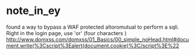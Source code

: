 # note_in_ey

found a way to bypass a WAF protected altoromutual to perform a sqli. Right in the login page, use 'or' (four characters )
<br>
http://www.domxss.com/domxss/01_Basics/00_simple_noHead.html#document.write(%3Cscript%3Ealert(document.cookie)%3C/script%3E%22
